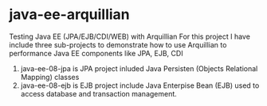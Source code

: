 # java-ee-arquillian
Testing Java EE (JPA/EJB/CDI/WEB) with Arquillian
For this project I have include three sub-projects to demonstrate how to use
Arquillian to performance Java EE components like JPA, EJB, CDI

1. java-ee-08-jpa is JPA project inluded Java Persisten (Objects Relational Mapping) classes
2. java-ee-08-ejb is EJB project include Java Enterpise Bean (EJB) used to access database and transaction management.
